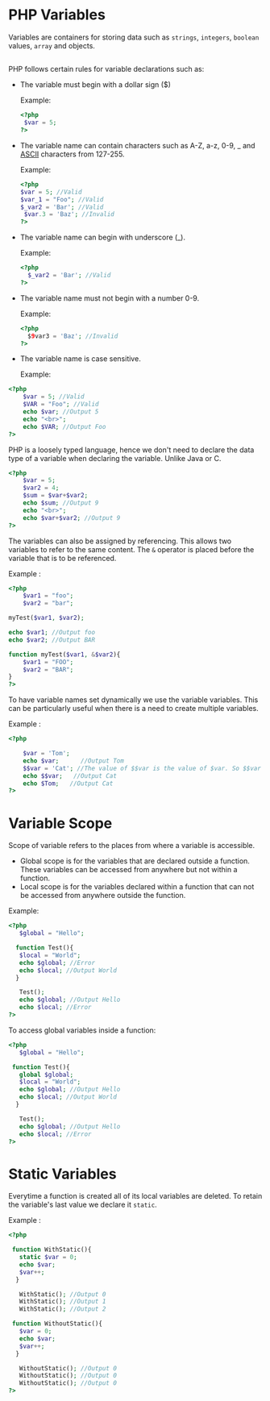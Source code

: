 # PHP Variables

Variables are containers for storing data such as `strings`, `integers`, `boolean` values, `array` and objects.

##  

PHP follows certain rules for variable declarations such as:

- The variable must begin with a dollar sign ($)

  Example:

  ```php
  <?php
   $var = 5;
  ?>
  ```

- The variable name can contain characters such as A-Z, a-z, 0-9, _ and [ASCII](http://www.asciitable.com/ "ASCII Table") characters from 127-255.

  Example:

  ```php
  <?php
  $var = 5; //Valid
  $var_1 = "Foo"; //Valid
  $_var2 = 'Bar'; //Valid
   $var.3 = 'Baz'; //Invalid
  ?>
  ```

- The variable name can begin with underscore (_).

  Example:

  ```php
  <?php
    $_var2 = 'Bar'; //Valid
  ?>
  ```

- The variable name must not begin with a number 0-9.

  Example:

  ```php
  <?php
    $9var3 = 'Baz'; //Invalid
  ?>
  ```

- The variable name is case sensitive.

  Example:

```php
<?php
    $var = 5; //Valid
    $VAR = "Foo"; //Valid
    echo $var; //Output 5
    echo "<br>";
    echo $VAR; //Output Foo
?>
```

PHP is a loosely typed language, hence we don't need to declare the data type of a variable when declaring the variable. Unlike Java or C.

```php
<?php
    $var = 5; 
    $var2 = 4; 
    $sum = $var+$var2;
    echo $sum; //Output 9
    echo "<br>";
    echo $var+$var2; //Output 9
?>
```

The variables can also be assigned by referencing. This allows two variables to refer to the same content. The `&` operator is placed before the variable that is to be referenced.

Example :

```php
<?php
    $var1 = "foo";
    $var2 = "bar";

myTest($var1, $var2);

echo $var1; //Output foo
echo $var2; //Output BAR

function myTest($var1, &$var2){
    $var1 = "FOO";
    $var2 = "BAR";
}
?>
```

To have variable names set dynamically we use the variable variables. This can be particularly useful when there is a need to create multiple variables.

Example :

```php
<?php

    $var = 'Tom'; 
    echo $var;      //Output Tom
    $$var = 'Cat'; //The value of $$var is the value of $var. So $$var and $Tom give the same output.
    echo $$var;   //Output Cat
    echo $Tom;   //Output Cat
?>
```

# Variable Scope

Scope of variable refers to the places from where a variable is accessible.

- Global scope is for the variables that are declared outside a function. These variables can be accessed from anywhere but not within a function.
- Local scope is for the variables declared within a function that can not be accessed from anywhere outside the function.

Example:

```php
<?php
   $global = "Hello";

  function Test(){
   $local = "World";
   echo $global; //Error
   echo $local; //Output World
  }

   Test();
   echo $global; //Output Hello
   echo $local; //Error
?>
```

To access global variables inside a function:

```php
<?php
   $global = "Hello";

 function Test(){
   global $global;
   $local = "World";
   echo $global; //Output Hello
   echo $local; //Output World
  }

   Test();
   echo $global; //Output Hello
   echo $local; //Error
?>
```

# Static Variables

Everytime a function is created all of its local variables are deleted. To retain the variable's last value we declare it `static`.

Example :

```php
<?php

 function WithStatic(){
   static $var = 0;
   echo $var;
   $var++;
  }

   WithStatic(); //Output 0
   WithStatic(); //Output 1
   WithStatic(); //Output 2

 function WithoutStatic(){
   $var = 0;
   echo $var;
   $var++;
  }

   WithoutStatic(); //Output 0
   WithoutStatic(); //Output 0
   WithoutStatic(); //Output 0
?>
```
